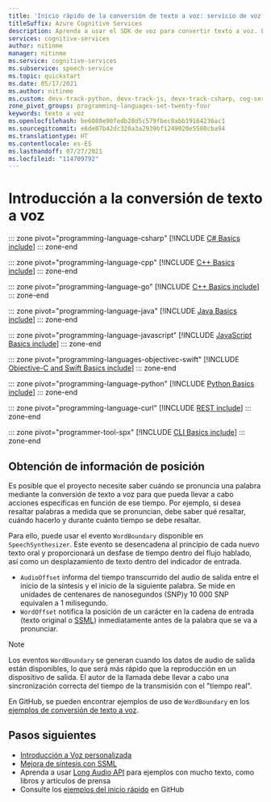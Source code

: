 ```yaml
---
title: 'Inicio rápido de la conversión de texto a voz: servicio de voz'
titleSuffix: Azure Cognitive Services
description: Aprenda a usar el SDK de voz para convertir texto a voz. En este inicio rápido, obtendrá información sobre la construcción de objetos y los patrones de diseño, los formatos de salida de audio admitidos, la CLI de voz y las opciones de configuración personalizadas de la síntesis de voz.
services: cognitive-services
author: nitinme
manager: nitinme
ms.service: cognitive-services
ms.subservice: speech-service
ms.topic: quickstart
ms.date: 05/17/2021
ms.author: nitinme
ms.custom: devx-track-python, devx-track-js, devx-track-csharp, cog-serv-seo-aug-2020
zone_pivot_groups: programming-languages-set-twenty-four
keywords: texto a voz
ms.openlocfilehash: be6080e90fedb28d5c579fbec8abb19164236ac1
ms.sourcegitcommit: e6de87b42dc320a3a2939bf1249020e5508cba94
ms.translationtype: HT
ms.contentlocale: es-ES
ms.lasthandoff: 07/27/2021
ms.locfileid: "114709792"
---
```

# <a name="get-started-with-text-to-speech"></a>Introducción a la conversión de texto a voz

::: zone pivot="programming-language-csharp"
[!INCLUDE [C# Basics include](includes/how-to/text-to-speech-basics/text-to-speech-basics-csharp.md)]
::: zone-end

::: zone pivot="programming-language-cpp"
[!INCLUDE [C++ Basics include](includes/how-to/text-to-speech-basics/text-to-speech-basics-cpp.md)]
::: zone-end

::: zone pivot="programming-language-go"
[!INCLUDE [C++ Basics include](includes/how-to/text-to-speech-basics/text-to-speech-basics-go.md)]
::: zone-end

::: zone pivot="programming-language-java"
[!INCLUDE [Java Basics include](includes/how-to/text-to-speech-basics/text-to-speech-basics-java.md)]
::: zone-end

::: zone pivot="programming-language-javascript"
[!INCLUDE [JavaScript Basics include](includes/how-to/text-to-speech-basics/text-to-speech-basics-javascript.md)]
::: zone-end

::: zone pivot="programming-languages-objectivec-swift"
[!INCLUDE [Objective-C and Swift Basics include](includes/how-to/text-to-speech-basics/text-to-speech-basics-objectivec-swift.md)]
::: zone-end

::: zone pivot="programming-language-python"
[!INCLUDE [Python Basics include](includes/how-to/text-to-speech-basics/text-to-speech-basics-python.md)]
::: zone-end

::: zone pivot="programming-language-curl"
[!INCLUDE [REST include](includes/how-to/text-to-speech-basics/text-to-speech-basics-curl.md)]
::: zone-end

::: zone pivot="programmer-tool-spx"
[!INCLUDE [CLI Basics include](includes/how-to/text-to-speech-basics/text-to-speech-basics-cli.md)]
::: zone-end

## <a name="get-position-information"></a>Obtención de información de posición

Es posible que el proyecto necesite saber cuándo se pronuncia una palabra mediante la conversión de texto a voz para que pueda llevar a cabo acciones específicas en función de ese tiempo.
Por ejemplo, si desea resaltar palabras a medida que se pronuncian, debe saber qué resaltar, cuándo hacerlo y durante cuánto tiempo se debe resaltar.

Para ello, puede usar el evento `WordBoundary` disponible en `SpeechSynthesizer`.
Este evento se desencadena al principio de cada nuevo texto oral y proporcionará un desfase de tiempo dentro del flujo hablado, así como un desplazamiento de texto dentro del indicador de entrada.

* `AudioOffset` informa del tiempo transcurrido del audio de salida entre el inicio de la síntesis y el inicio de la siguiente palabra. Se mide en unidades de centenares de nanosegundos (SNP)y 10 000 SNP equivalen a 1 milisegundo.
* `WordOffset` notifica la posición de un carácter en la cadena de entrada (texto original o [SSML](speech-synthesis-markup.md)) inmediatamente antes de la palabra que se va a pronunciar.

> [!NOTE]
> Los eventos `WordBoundary` se generan cuando los datos de audio de salida están disponibles, lo que será más rápido que la reproducción en un dispositivo de salida. El autor de la llamada debe llevar a cabo una sincronización correcta del tiempo de la transmisión con el "tiempo real".

En GitHub, se pueden encontrar ejemplos de uso de `WordBoundary` en los [ejemplos de conversión de texto a voz](https://aka.ms/csspeech/samples).

## <a name="next-steps"></a>Pasos siguientes

* [Introducción a Voz personalizada](how-to-custom-voice.md)
* [Mejora de síntesis con SSML](speech-synthesis-markup.md)
* Aprenda a usar [Long Audio API](long-audio-api.md) para ejemplos con mucho texto, como libros y artículos de prensa
* Consulte los [ejemplos del inicio rápido](https://github.com/Azure-Samples/cognitive-services-speech-sdk/tree/master/quickstart) en GitHub
